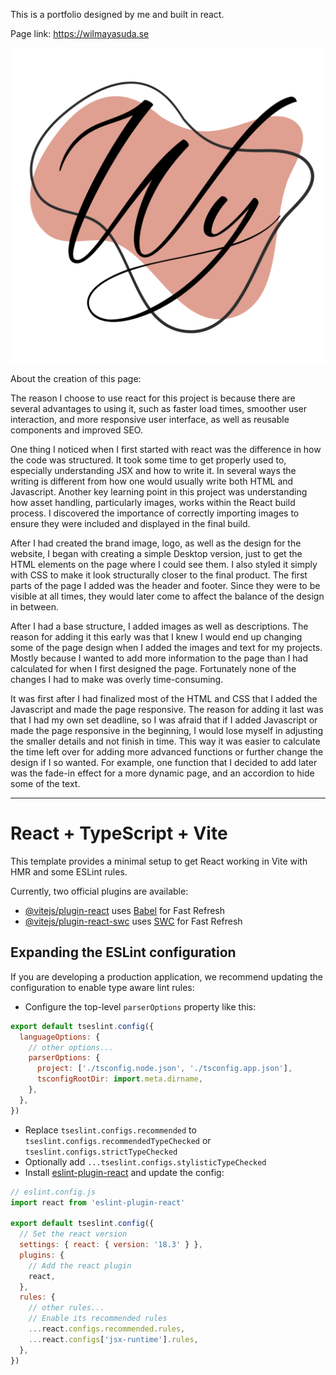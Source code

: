 This is a portfolio designed by me and built in react.

Page link: https://wilmayasuda.se

![alt text](src/assets/img/black-logo-transparent.png)

About the creation of this page:

The reason I choose to use react for this project is because there are several advantages to using it, such as faster load times, smoother user interaction, and more responsive user interface, as well as reusable components and improved SEO.

One thing I noticed when I first started with react was the difference in how the code was structured. It took some time to get properly used to, especially understanding JSX and how to write it. In several ways the writing is different from how one would usually write both HTML and Javascript. Another key learning point in this project was understanding how asset handling, particularly images, works within the React build process. I discovered the importance of correctly importing images to ensure they were included and displayed in the final build.

After I had created the brand image, logo, as well as the design for the website, I began with creating a simple Desktop version, just to get the HTML elements on the page where I could see them. I also styled it simply with CSS to make it look structurally closer to the final product. The first parts of the page I added was the header and footer. Since they were to be visible at all times, they would later come to affect the balance of the design in between.

After I had a base structure, I added images as well as descriptions. The reason for adding it this early was that I knew I would end up changing some of the page design when I added the images and text for my projects. Mostly because I wanted to add more information to the page than I had calculated for when I first designed the page. Fortunately none of the changes I had to make was overly time-consuming.

It was first after I had finalized most of the HTML and CSS that I added the Javascript and made the page responsive. The reason for adding it last was that I had my own set deadline, so I was afraid that if I added Javascript or made the page responsive in the beginning, I would lose myself in adjusting the smaller details and not finish in time. This way it was easier to calculate the time left over for adding more advanced functions or further change the design if I so wanted. For example, one function that I decided to add later was the fade-in effect for a more dynamic page, and an accordion to hide some of the text.

______________________________________________________________________

# React + TypeScript + Vite

This template provides a minimal setup to get React working in Vite with HMR and some ESLint rules.

Currently, two official plugins are available:

- [@vitejs/plugin-react](https://github.com/vitejs/vite-plugin-react/blob/main/packages/plugin-react/README.md) uses [Babel](https://babeljs.io/) for Fast Refresh
- [@vitejs/plugin-react-swc](https://github.com/vitejs/vite-plugin-react-swc) uses [SWC](https://swc.rs/) for Fast Refresh

## Expanding the ESLint configuration

If you are developing a production application, we recommend updating the configuration to enable type aware lint rules:

- Configure the top-level `parserOptions` property like this:

```js
export default tseslint.config({
  languageOptions: {
    // other options...
    parserOptions: {
      project: ['./tsconfig.node.json', './tsconfig.app.json'],
      tsconfigRootDir: import.meta.dirname,
    },
  },
})
```

- Replace `tseslint.configs.recommended` to `tseslint.configs.recommendedTypeChecked` or `tseslint.configs.strictTypeChecked`
- Optionally add `...tseslint.configs.stylisticTypeChecked`
- Install [eslint-plugin-react](https://github.com/jsx-eslint/eslint-plugin-react) and update the config:

```js
// eslint.config.js
import react from 'eslint-plugin-react'

export default tseslint.config({
  // Set the react version
  settings: { react: { version: '18.3' } },
  plugins: {
    // Add the react plugin
    react,
  },
  rules: {
    // other rules...
    // Enable its recommended rules
    ...react.configs.recommended.rules,
    ...react.configs['jsx-runtime'].rules,
  },
})
```
